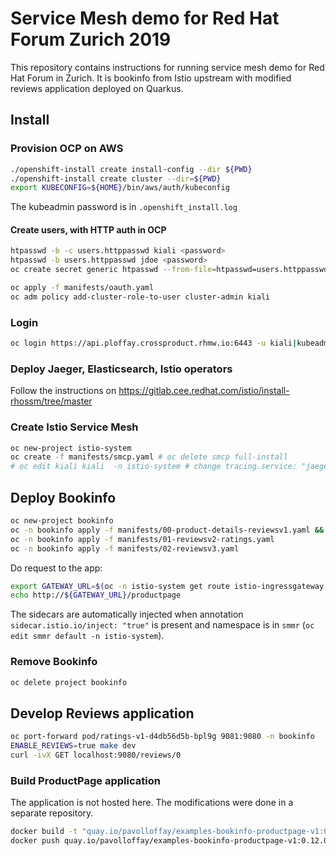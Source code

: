 # Service Mesh demo for Red Hat Forum Zurich 2019 

This repository contains instructions for running service mesh demo for Red Hat Forum in Zurich.
It is bookinfo from Istio upstream with modified reviews application deployed on Quarkus.

## Install

### Provision OCP on AWS
```bash
./openshift-install create install-config --dir ${PWD}
./openshift-install create cluster --dir=${PWD}
export KUBECONFIG=${HOME}/bin/aws/auth/kubeconfig
```

The kubeadmin password is in `.openshift_install.log`

#### Create users, with HTTP auth in OCP
```bash
htpasswd -b -c users.httppasswd kiali <password>
htpasswd -b users.httppasswd jdoe <password>
oc create secret generic htpasswd --from-file=htpasswd=users.httppasswd -n openshift-config --dry-run=true -o yaml

oc apply -f manifests/oauth.yaml
oc adm policy add-cluster-role-to-user cluster-admin kiali
```

### Login
```bash
oc login https://api.ploffay.crossproduct.rhmw.io:6443 -u kiali|kubeadmin -p 
```

### Deploy Jaeger, Elasticsearch, Istio operators
Follow the instructions on https://gitlab.cee.redhat.com/istio/install-rhossm/tree/master

### Create Istio Service Mesh
```bash
oc new-project istio-system
oc create -f manifests/smcp.yaml # oc delete smcp full-install
# oc edit kiali kiali  -n istio-system # change tracing.service: "jaeger-query"
```

## Deploy Bookinfo
```bash
oc new-project bookinfo
oc -n bookinfo apply -f manifests/00-product-details-reviewsv1.yaml && oc -n bookinfo apply -f manifests/bookinfo-gateway.yaml
oc -n bookinfo apply -f manifests/01-reviewsv2-ratings.yaml
oc -n bookinfo apply -f manifests/02-reviewsv3.yaml
```

Do request to the app:
```bash
export GATEWAY_URL=$(oc -n istio-system get route istio-ingressgateway -o jsonpath='{.spec.host}')
echo http://${GATEWAY_URL}/productpage
```

The sidecars are automatically injected when annotation `sidecar.istio.io/inject: "true"` is present
and namespace is in `smmr` (`oc edit smmr default -n istio-system`).

### Remove Bookinfo
```bash
oc delete project bookinfo
```

## Develop Reviews application
```bash
oc port-forward pod/ratings-v1-d4db56d5b-bpl9g 9081:9080 -n bookinfo
ENABLE_REVIEWS=true make dev
curl -ivX GET localhost:9080/reviews/0
```

### Build ProductPage application
The application is not hosted here. The modifications were done in a separate repository.

```bash
docker build -t "quay.io/pavolloffay/examples-bookinfo-productpage-v1:0.12.0" .
docker push quay.io/pavolloffay/examples-bookinfo-productpage-v1:0.12.0
``` 
